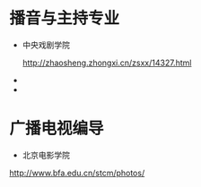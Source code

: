 # 播音与主持专业 

* 中央戏剧学院

    http://zhaosheng.zhongxi.cn/zsxx/14327.html  
    
* 

* 

# 广播电视编导

* 北京电影学院

http://www.bfa.edu.cn/stcm/photos/

